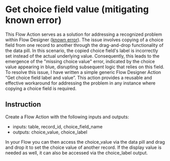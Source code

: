 # Get choice field value (mitigating known error)

This Flow Action serves as a solution for addressing a recognized problem within Flow Designer ([known error](https://support.servicenow.com/kb?id=kb_article_view&sysparm_article=KB0813846)). The issue involves copying of a choice field from one record to another through the drag-and-drop functionality of the data pill. In this scenario, the copied choice field's label is incorrectly set instead of the actual underlying value. Consequently, this leads to the emergence of the "missing choice value" error, indicated by the choice value appearing in blue, disrupting subsequent logic that relies on this field.
To resolve this issue, I have written a simple generic Flow Designer Action “Get choice field label and value”. This action provides a reusable and effective workaround for addressing the problem in any instance where copying a choice field is required.

## Instruction

Create a Flow Action with the following inputs and outputs:
- inputs: table, record_id, choice_field_name
- outputs: choice_value, choice_label

In your Flow you can then access the choice_value via the data pill and drag and drop it to set the choice value of another record. If the display value is needed as well, it can also be accessed via the choice_label output. 
